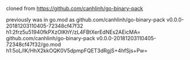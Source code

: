 cloned from https://github.com/canhlinh/go-binary-pack

previously was in go.mod as
github.com/canhlinh/go-binary-pack v0.0.0-20181203110405-72348cf47f32 h1:2frz5u51940fkPXzOlKhY/zL4FBtXerEdNEs2AEicMA=
github.com/canhlinh/go-binary-pack v0.0.0-20181203110405-72348cf47f32/go.mod h1:5oL/IK/HhX2kkOQK0V5dpmpFQET3dRgjS+4hfSjs+Pw=
